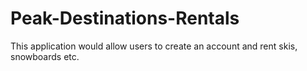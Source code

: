# Peak-Destinations-Rentals
This application would allow users to create an account and rent skis, snowboards etc. 
